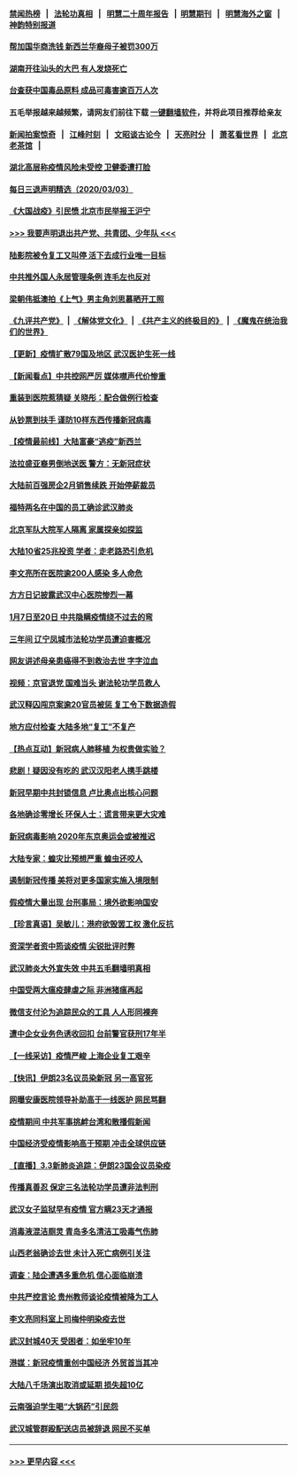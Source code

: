 #### [禁闻热榜](热点新闻.md?=0)  &nbsp;&nbsp;|&nbsp;&nbsp; [法轮功真相](https://github.com/gfw-breaker/truth/blob/master/README.md?=0) &nbsp;&nbsp;|&nbsp;&nbsp; [明慧二十周年报告](https://github.com/gfw-breaker/mh-reports/blob/master/README.md?=0) &nbsp;&nbsp;|&nbsp;&nbsp;[明慧期刊](https://github.com/gfw-breaker/mh-qikan) &nbsp;&nbsp;|&nbsp;&nbsp; [明慧海外之窗](https://github.com/gfw-breaker/mh-news/blob/master/README.md?=0) &nbsp;&nbsp;|&nbsp;&nbsp; [神韵特别报道](https://github.com/gfw-breaker/mh-news/blob/master/shenyun.md?=0)
#### [帮加国华商洗钱 新西兰华裔母子被罚300万](../pages/nsc413/n11913533.md?t=03041502) 
#### [湖南开往汕头的大巴 有人发烧死亡](../pages/nsc413/n11913450.md?t=03041502) 
#### [台查获中国毒品原料 成品可毒害逾百万人次](../pages/nsc413/n11913342.md?t=03041502) 
#### 五毛举报越来越频繁，请网友们前往下载 [一键翻墙软件](https://github.com/gfw-breaker/ssr-accounts)，并将此项目推荐给亲友
#### [新闻拍案惊奇](https://github.com/gfw-breaker/banned-news/blob/master/pages/link4.md) &nbsp;&nbsp;|&nbsp;&nbsp; [江峰时刻](https://github.com/gfw-breaker/banned-news/blob/master/pages/link4.md) &nbsp;&nbsp;|&nbsp;&nbsp; [文昭谈古论今](https://github.com/gfw-breaker/banned-news/blob/master/pages/link4.md) &nbsp;&nbsp;|&nbsp;&nbsp; [天亮时分](https://github.com/gfw-breaker/banned-news/blob/master/pages/link4.md) &nbsp;&nbsp;|&nbsp;&nbsp; [萧茗看世界](https://github.com/gfw-breaker/banned-news/blob/master/pages/link4.md) &nbsp;&nbsp;|&nbsp;&nbsp; [北京老茶馆](https://github.com/gfw-breaker/banned-news/blob/master/pages/link4.md) &nbsp;&nbsp;|&nbsp;&nbsp; 
#### [湖北高层称疫情风险未受控 卫健委遭打脸](../pages/nsc413/n11913451.md?t=03041502) 
#### [每日三退声明精选（2020/03/03）](../pages/nsc413/n11913452.md?t=03041502) 
#### [《大国战疫》引民愤 北京市民举报王沪宁](../pages/nsc413/n11913352.md?t=03041502) 
#### [>>> 我要声明退出共产党、共青团、少年队 <<<](https://github.com/begood0513/goodnews/blob/master/quit/letter.md) 
#### [陆影院被令复工又叫停 活下去成行业唯一目标](../pages/nsc413/n11913007.md?t=03041502) 
#### [中共推外国人永居管理条例 连毛左也反对](../pages/nsc413/n11913090.md?t=03041502) 
#### [梁朝伟抵澳拍《上气》男主角刘思慕晒开工照](../pages/nsc413/n11912695.md?t=03041502) 
#### [《九评共产党》](https://github.com/begood0513/9ping.md/blob/master/README.md) &nbsp;|&nbsp; [《解体党文化》](../../../../jtdwh.md/blob/master/README.md)  &nbsp;|&nbsp; [《共产主义的终极目的》](../../../../gczydzjmd.md/blob/master/README.md) &nbsp;|&nbsp; [《魔鬼在统治我们的世界》](../../../../mgztzwmdsj.md/blob/master/README.md) 
#### [【更新】疫情扩散79国及地区 武汉医护生死一线](../pages/nsc413/n11890652.md?t=03041502) 
#### [【新闻看点】中共控网严厉 媒体噤声代价惨重](../pages/nsc413/n11912589.md?t=03041502) 
#### [重装到医院惹猜疑 关晓彤：配合做例行检查](../pages/nsc413/n11912578.md?t=03041502) 
#### [从钞票到扶手 谨防10样东西传播新冠病毒](../pages/nsc413/n11913125.md?t=03041502) 
#### [【疫情最前线】大陆富豪“逃疫”新西兰](../pages/nsc413/n11913160.md?t=03041502) 
#### [法拉盛亚裔男倒地送医  警方：无新冠症状](../pages/nsc413/n11913197.md?t=03041502) 
#### [大陆前百强房企2月销售续跌 开始停薪裁员](../pages/nsc413/n11913112.md?t=03041502) 
#### [福特两名在中国的员工确诊武汉肺炎](../pages/nsc413/n11913100.md?t=03041502) 
#### [北京军队大院军人隔离 家属探亲如探监](../pages/nsc413/n11912774.md?t=03041502) 
#### [大陆10省25兆投资 学者：走老路恐引危机](../pages/nsc413/n11912861.md?t=03041502) 
#### [李文亮所在医院逾200人感染 多人命危](../pages/nsc413/n11912562.md?t=03041502) 
#### [方方日记披露武汉中心医院惨烈一幕](../pages/nsc413/n11912911.md?t=03041502) 
#### [1月7日至20日 中共隐瞒疫情绕不过去的弯](../pages/nsc413/n11912399.md?t=03041502) 
#### [三年间 辽宁凤城市法轮功学员遭迫害概况](../pages/nsc413/n11907497.md?t=03041502) 
#### [网友讲述母亲患癌得不到救治去世 字字泣血](../pages/nsc413/n11912817.md?t=03041502) 
#### [视频：京官退党 国难当头 谢法轮功学员救人](../pages/nsc413/n11912613.md?t=03041502) 
#### [武汉释囚闯京案逾20官员被惩 复工令下数据造假](../pages/nsc413/n11912743.md?t=03041502) 
#### [地方应付检查 大陆多地“复工”不复产](../pages/nsc413/n11912479.md?t=03041502) 
#### [【热点互动】新冠病人肺移植 为权贵做实验？](../pages/nsc413/n11912699.md?t=03041502) 
#### [悲剧！疑因没有吃的 武汉汉阳老人携手跳楼](../pages/nsc413/n11912579.md?t=03041502) 
#### [新冠早期中共封锁信息 卢比奥点出核心问题](../pages/nsc413/n11912630.md?t=03041502) 
#### [各地确诊零增长 环保人士：谎言带来更大灾难](../pages/nsc413/n11912514.md?t=03041502) 
#### [新冠病毒影响 2020年东京奥运会或被推迟](../pages/nsc413/n11912440.md?t=03041502) 
#### [大陆专家：蝗灾比预想严重 蝗虫还咬人](../pages/nsc413/n11912487.md?t=03041502) 
#### [遏制新冠传播 美将对更多国家实施入境限制](../pages/nsc413/n11912521.md?t=03041502) 
#### [假疫情大量出现 台刑事局：境外欲影响国安](../pages/nsc413/n11911718.md?t=03041502) 
#### [【珍言真语】吴敏儿：港府欲毁罢工权 激化反抗](../pages/nsc413/n11912457.md?t=03041502) 
#### [资深学者资中筠谈疫情 尖锐批评时弊](../pages/nsc413/n11912414.md?t=03041502) 
#### [武汉肺炎大外宣失效 中共五毛翻墙明真相](../pages/nsc413/n11912096.md?t=03041502) 
#### [中国受两大瘟疫肆虐之际 非洲猪瘟再起](../pages/nsc413/n11912256.md?t=03041502) 
#### [微信支付沦为追踪民众的工具 人人形同裸奔](../pages/nsc413/n11912341.md?t=03041502) 
#### [遭中企女业务色诱收回扣 台前警官获刑17年半](../pages/nsc413/n11912243.md?t=03041502) 
#### [【一线采访】疫情严峻 上海企业复工艰辛](../pages/nsc413/n11912239.md?t=03041502) 
#### [【快讯】伊朗23名议员染新冠 另一高官死](../pages/nsc413/n11912252.md?t=03041502) 
#### [网曝安康医院领导补助高于一线医护 网民骂翻](../pages/nsc413/n11911713.md?t=03041502) 
#### [疫情期间 中共军事挑衅台湾和散播假新闻](../pages/nsc413/n11912211.md?t=03041502) 
#### [中国经济受疫情影响高于预期 冲击全球供应链](../pages/nsc413/n11912207.md?t=03041502) 
#### [【直播】3.3新肺炎追踪：伊朗23国会议员染疫](../pages/nsc413/n11912059.md?t=03041502) 
#### [传播真善忍 保定三名法轮功学员遭非法判刑](../pages/nsc413/n11910148.md?t=03041502) 
#### [武汉女子监狱早有疫情 官方瞒23天才通报](../pages/nsc413/n11911717.md?t=03041502) 
#### [消毒液混洁厕灵 青岛多名清洁工吸毒气伤肺](../pages/nsc413/n11911923.md?t=03041502) 
#### [山西老翁确诊去世 未计入死亡病例引关注](../pages/nsc413/n11911802.md?t=03041502) 
#### [调查：陆企遭遇多重危机 信心面临崩溃](../pages/nsc413/n11911842.md?t=03041502) 
#### [中共严控言论 贵州教师谈论疫情被降为工人](../pages/nsc413/n11911428.md?t=03041502) 
#### [李文亮同科室上司梅仲明染疫去世](../pages/nsc413/n11911636.md?t=03041502) 
#### [武汉封城40天 受困者：如坐牢10年](../pages/nsc413/n11911305.md?t=03041502) 
#### [港媒：新冠疫情重创中国经济 外贸首当其冲](../pages/nsc413/n11910970.md?t=03041502) 
#### [大陆八千场演出取消或延期 损失超10亿](../pages/nsc413/n11911406.md?t=03041502) 
#### [云南强迫学生喝“大锅药”引民怨](../pages/nsc413/n11911326.md?t=03041502) 
#### [武汉城管群殴配送店员被辞退 网民不买单](../pages/nsc413/n11911151.md?t=03041502) 

----
#### [ >>> 更早内容 <<< ](../indexes/nsc413-earlier.md)
